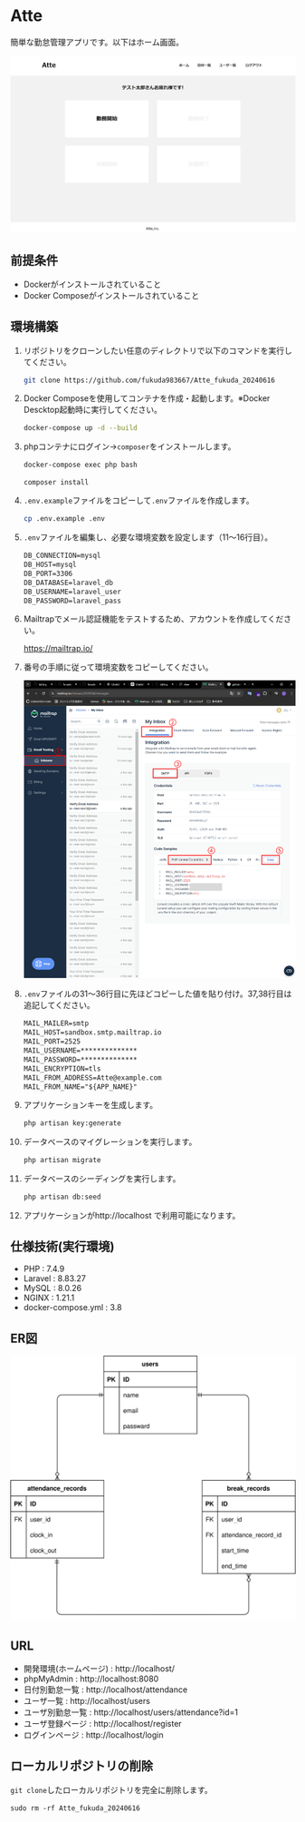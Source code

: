 # Atte

簡単な勤怠管理アプリです。以下はホーム画面。

![サンプル画像](/img/sample_img.png)

## 前提条件

- Dockerがインストールされていること
- Docker Composeがインストールされていること

## 環境構築

1. リポジトリをクローンしたい任意のディレクトリで以下のコマンドを実行してください。

    ```bash
    git clone https://github.com/fukuda983667/Atte_fukuda_20240616
    ```

2. Docker Composeを使用してコンテナを作成・起動します。※Docker Descktop起動時に実行してください。

    ```bash
    docker-compose up -d --build
    ```

3. phpコンテナにログイン→`composer`をインストールします。

    ```bash
    docker-compose exec php bash
    ```
    ```
    composer install
    ```

2. `.env.example`ファイルをコピーして`.env`ファイルを作成します。

    ```bash
    cp .env.example .env
    ```

3. `.env`ファイルを編集し、必要な環境変数を設定します（11～16行目）。

   ```
   DB_CONNECTION=mysql
   DB_HOST=mysql
   DB_PORT=3306
   DB_DATABASE=laravel_db
   DB_USERNAME=laravel_user
   DB_PASSWORD=laravel_pass
   ```

3. Mailtrapでメール認証機能をテストするため、アカウントを作成してください。

    https://mailtrap.io/

3. 番号の手順に従って環境変数をコピーしてください。

    ![env](/img/Mailtrap_env.png)

3. `.env`ファイルの31～36行目に先ほどコピーした値を貼り付け。37,38行目は追記してください。

   ```
   MAIL_MAILER=smtp
   MAIL_HOST=sandbox.smtp.mailtrap.io
   MAIL_PORT=2525
   MAIL_USERNAME=**************
   MAIL_PASSWORD=**************
   MAIL_ENCRYPTION=tls
   MAIL_FROM_ADDRESS=Atte@example.com
   MAIL_FROM_NAME="${APP_NAME}"
   ```

7. アプリケーションキーを生成します。

    ```bash
    php artisan key:generate
    ```

8. データベースのマイグレーションを実行します。

    ```bash
    php artisan migrate
    ```

8. データベースのシーディングを実行します。

    ```bash
    php artisan db:seed
    ```

9. アプリケーションがhttp://localhost で利用可能になります。

## 仕様技術(実行環境)

- PHP : 7.4.9
- Laravel : 8.83.27
- MySQL : 8.0.26
- NGINX : 1.21.1
- docker-compose.yml : 3.8

## ER図

![ER図](/img/ER.svg)

## URL

- 開発環境(ホームページ) : http://localhost/
- phpMyAdmin : http://localhost:8080
- 日付別勤怠一覧 : http://localhost/attendance
- ユーザ一覧 : http://localhost/users
- ユーザ別勤怠一覧 : http://localhost/users/attendance?id=1
- ユーザ登録ページ : http://localhost/register
- ログインページ : http://localhost/login

## ローカルリポジトリの削除  
`git clone`したローカルリポジトリを完全に削除します。  
```
sudo rm -rf Atte_fukuda_20240616
```
